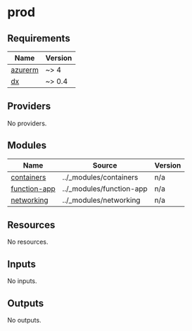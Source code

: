 # prod

<!-- BEGIN_TF_DOCS -->
## Requirements

| Name | Version |
|------|---------|
| <a name="requirement_azurerm"></a> [azurerm](#requirement\_azurerm) | ~> 4 |
| <a name="requirement_dx"></a> [dx](#requirement\_dx) | ~> 0.4 |

## Providers

No providers.

## Modules

| Name | Source | Version |
|------|--------|---------|
| <a name="module_containers"></a> [containers](#module\_containers) | ../_modules/containers | n/a |
| <a name="module_function-app"></a> [function-app](#module\_function-app) | ../_modules/function-app | n/a |
| <a name="module_networking"></a> [networking](#module\_networking) | ../_modules/networking | n/a |

## Resources

No resources.

## Inputs

No inputs.

## Outputs

No outputs.
<!-- END_TF_DOCS -->

